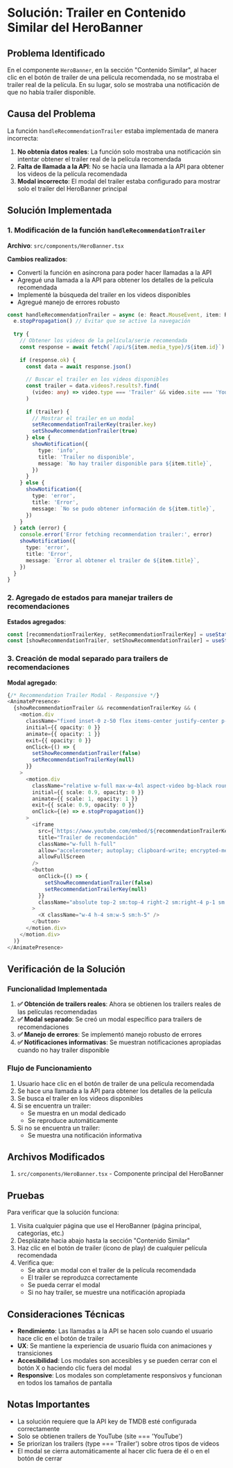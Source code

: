 # Solución: Trailer en Contenido Similar del HeroBanner

## Problema Identificado

En el componente `HeroBanner`, en la sección "Contenido Similar", al hacer clic en el botón de trailer de una película recomendada, no se mostraba el trailer real de la película. En su lugar, solo se mostraba una notificación de que no había trailer disponible.

## Causa del Problema

La función `handleRecommendationTrailer` estaba implementada de manera incorrecta:

1. **No obtenía datos reales**: La función solo mostraba una notificación sin intentar obtener el trailer real de la película recomendada
2. **Falta de llamada a la API**: No se hacía una llamada a la API para obtener los videos de la película recomendada
3. **Modal incorrecto**: El modal del trailer estaba configurado para mostrar solo el trailer del HeroBanner principal

## Solución Implementada

### 1. Modificación de la función `handleRecommendationTrailer`

**Archivo**: `src/components/HeroBanner.tsx`

**Cambios realizados**:
- Convertí la función en asíncrona para poder hacer llamadas a la API
- Agregué una llamada a la API para obtener los detalles de la película recomendada
- Implementé la búsqueda del trailer en los videos disponibles
- Agregué manejo de errores robusto

```typescript
const handleRecommendationTrailer = async (e: React.MouseEvent, item: Recommendation) => {
  e.stopPropagation() // Evitar que se active la navegación
  
  try {
    // Obtener los videos de la película/serie recomendada
    const response = await fetch(`/api/${item.media_type}/${item.id}`)
    
    if (response.ok) {
      const data = await response.json()
      
      // Buscar el trailer en los videos disponibles
      const trailer = data.videos?.results?.find(
        (video: any) => video.type === 'Trailer' && video.site === 'YouTube'
      )
      
      if (trailer) {
        // Mostrar el trailer en un modal
        setRecommendationTrailerKey(trailer.key)
        setShowRecommendationTrailer(true)
      } else {
        showNotification({
          type: 'info',
          title: 'Trailer no disponible',
          message: `No hay trailer disponible para ${item.title}`,
        })
      }
    } else {
      showNotification({
        type: 'error',
        title: 'Error',
        message: `No se pudo obtener información de ${item.title}`,
      })
    }
  } catch (error) {
    console.error('Error fetching recommendation trailer:', error)
    showNotification({
      type: 'error',
      title: 'Error',
      message: `Error al obtener el trailer de ${item.title}`,
    })
  }
}
```

### 2. Agregado de estados para manejar trailers de recomendaciones

**Estados agregados**:
```typescript
const [recommendationTrailerKey, setRecommendationTrailerKey] = useState<string | null>(null)
const [showRecommendationTrailer, setShowRecommendationTrailer] = useState(false)
```

### 3. Creación de modal separado para trailers de recomendaciones

**Modal agregado**:
```typescript
{/* Recommendation Trailer Modal - Responsive */}
<AnimatePresence>
  {showRecommendationTrailer && recommendationTrailerKey && (
    <motion.div
      className="fixed inset-0 z-50 flex items-center justify-center p-2 sm:p-4 bg-black/90 backdrop-blur-sm"
      initial={{ opacity: 0 }}
      animate={{ opacity: 1 }}
      exit={{ opacity: 0 }}
      onClick={() => {
        setShowRecommendationTrailer(false)
        setRecommendationTrailerKey(null)
      }}
    >
      <motion.div
        className="relative w-full max-w-4xl aspect-video bg-black rounded-xl overflow-hidden"
        initial={{ scale: 0.9, opacity: 0 }}
        animate={{ scale: 1, opacity: 1 }}
        exit={{ scale: 0.9, opacity: 0 }}
        onClick={(e) => e.stopPropagation()}
      >
        <iframe
          src={`https://www.youtube.com/embed/${recommendationTrailerKey}?autoplay=1&mute=0&controls=1&rel=0`}
          title="Trailer de recomendación"
          className="w-full h-full"
          allow="accelerometer; autoplay; clipboard-write; encrypted-media; gyroscope; picture-in-picture"
          allowFullScreen
        />
        <button
          onClick={() => {
            setShowRecommendationTrailer(false)
            setRecommendationTrailerKey(null)
          }}
          className="absolute top-2 sm:top-4 right-2 sm:right-4 p-1 sm:p-2 rounded-full bg-black/50 text-white hover:bg-black/70 transition-colors"
        >
          <X className="w-4 h-4 sm:w-5 sm:h-5" />
        </button>
      </motion.div>
    </motion.div>
  )}
</AnimatePresence>
```

## Verificación de la Solución

### Funcionalidad Implementada

1. **✅ Obtención de trailers reales**: Ahora se obtienen los trailers reales de las películas recomendadas
2. **✅ Modal separado**: Se creó un modal específico para trailers de recomendaciones
3. **✅ Manejo de errores**: Se implementó manejo robusto de errores
4. **✅ Notificaciones informativas**: Se muestran notificaciones apropiadas cuando no hay trailer disponible

### Flujo de Funcionamiento

1. Usuario hace clic en el botón de trailer de una película recomendada
2. Se hace una llamada a la API para obtener los detalles de la película
3. Se busca el trailer en los videos disponibles
4. Si se encuentra un trailer:
   - Se muestra en un modal dedicado
   - Se reproduce automáticamente
5. Si no se encuentra un trailer:
   - Se muestra una notificación informativa

## Archivos Modificados

1. `src/components/HeroBanner.tsx` - Componente principal del HeroBanner

## Pruebas

Para verificar que la solución funciona:

1. Visita cualquier página que use el HeroBanner (página principal, categorías, etc.)
2. Desplázate hacia abajo hasta la sección "Contenido Similar"
3. Haz clic en el botón de trailer (ícono de play) de cualquier película recomendada
4. Verifica que:
   - Se abra un modal con el trailer de la película recomendada
   - El trailer se reproduzca correctamente
   - Se pueda cerrar el modal
   - Si no hay trailer, se muestre una notificación apropiada

## Consideraciones Técnicas

- **Rendimiento**: Las llamadas a la API se hacen solo cuando el usuario hace clic en el botón de trailer
- **UX**: Se mantiene la experiencia de usuario fluida con animaciones y transiciones
- **Accesibilidad**: Los modales son accesibles y se pueden cerrar con el botón X o haciendo clic fuera del modal
- **Responsive**: Los modales son completamente responsivos y funcionan en todos los tamaños de pantalla

## Notas Importantes

- La solución requiere que la API key de TMDB esté configurada correctamente
- Solo se obtienen trailers de YouTube (site === 'YouTube')
- Se priorizan los trailers (type === 'Trailer') sobre otros tipos de videos
- El modal se cierra automáticamente al hacer clic fuera de él o en el botón de cerrar 